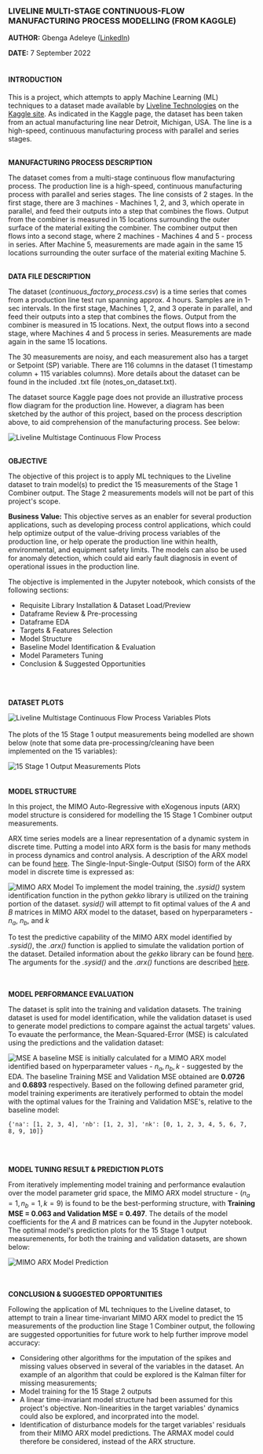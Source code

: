 ### LIVELINE MULTI-STAGE CONTINUOUS-FLOW MANUFACTURING PROCESS MODELLING (FROM KAGGLE)


**AUTHOR:** Gbenga Adeleye ([LinkedIn](www.linkedin.com/in/gbenga-adeleye-p-eng-29189716))

**DATE:** 7 September 2022
<br>
<br>
#### INTRODUCTION
This is a project, which attempts to apply Machine Learning (ML) techniques to a dataset made available by [Liveline Technologies](https://www.liveline.tech/) on the [Kaggle site](https://www.kaggle.com/datasets/supergus/multistage-continuousflow-manufacturing-process?rvi=1). As indicated in the Kaggle page, the dataset has been taken from an actual manufacturing line near Detroit, Michigan, USA. The line is a high-speed, continuous manufacturing process with parallel and series stages.
<br>
<br>

**MANUFACTURING PROCESS DESCRIPTION**

The dataset comes from a multi-stage continuous flow manufacturing process. The production line is a high-speed, continuous manufacturing process with parallel and series stages. The line consists of 2 stages. In the first stage, there are 3 machines - Machines 1, 2, and 3, which operate in parallel, and feed their outputs into a step that combines the flows. Output from the combiner is measured in 15 locations surrounding the outer surface of the material exiting the combiner. The combiner output then flows into a second stage, where 2 machines - Machines 4 and 5 - process in series. After Machine 5, measurements are made again in the same 15 locations surrounding the outer surface of the material exiting Machine 5.
<br>
<br>

**DATA FILE DESCRIPTION**

The dataset (*continuous_factory_process.csv*) is a time series that comes from a production line test run spanning approx. 4 hours. Samples are in 1-sec intervals. In the first stage, Machines 1, 2, and 3 operate in parallel, and feed their outputs into a step that combines the flows. Output from the combiner is measured in 15 locations. Next, the output flows into a second stage, where Machines 4 and 5 process in series. Measurements are made again in the same 15 locations.

The 30 measurements are noisy, and each measurement also has a target or Setpoint (SP) variable. There are 116 columns in the dataset (1 timestamp column + 115 variables columns). More details about the dataset can be found in the included .txt file (notes_on_dataset.txt).

The dataset source Kaggle page does not provide an illustrative process flow diagram for the production line. However, a diagram has been sketched by the author of this project, based on the process description above, to aid comprehension of the manufacturing process. See below:

![Liveline Multistage Continuous Flow Process](https://user-images.githubusercontent.com/106351334/193079176-658619a2-d48c-46ab-889d-820584ec97c4.png)
<br>
<br>

**OBJECTIVE**

The objective of this project is to apply ML techniques to the Liveline dataset to train model(s) to predict the 15 measurements of the Stage 1 Combiner output. The Stage 2 measurements models will not be part of this project's scope.

**Business Value:** This objective serves as an enabler for several production applications, such as developing process control applications, which could help optimize output of the value-driving process variables of the production line, or help operate the production line within health, environmental, and equipment safety limits. The models can also be used for anomaly detection, which could aid early fault diagnosis in event of operational issues in the production line.

The objective is implemented in the Jupyter notebook, which consists of the following sections:

*   Requisite Library Installation & Dataset Load/Preview
*   Dataframe Review & Pre-processing
*   Dataframe EDA
*   Targets & Features Selection
*   Model Structure
*   Baseline Model Identification & Evaluation
*   Model Parameters Tuning
*   Conclusion & Suggested Opportunities
<br>
<br>

**DATASET PLOTS**

![Liveline Multistage Continuous Flow Process Variables Plots](https://user-images.githubusercontent.com/106351334/193084160-faf7428d-a5b2-4a11-9208-c0f346e494d1.png)
<br>
<br>
The plots of the 15 Stage 1 output measurements being modelled are shown below (note that some data pre-processing/cleaning have been implemented on the 15 variables):

![15 Stage 1 Output Measurements Plots](https://user-images.githubusercontent.com/106351334/193423065-cab2447f-812d-4f28-a1d6-35fdf44c7313.png)
<br>
<br><br>
**MODEL STRUCTURE**

In this project, the MIMO Auto-Regressive with eXogenous inputs (ARX) model structure is considered for modelling the 15 Stage 1 Combiner output measurements.

ARX time series models are a linear representation of a dynamic system in discrete time. Putting a model into ARX form is the basis for many methods in process dynamics and control analysis. A description of the ARX model can be found [here](https://en.wikipedia.org/wiki/Autoregressive_model). The Single-Input-Single-Output (SISO) form of the ARX model in discrete time is expressed as:

![MIMO ARX Model](https://user-images.githubusercontent.com/106351334/193307256-1a9d3fc9-c3c8-45f6-9336-1ce72eec35d3.png)
To implement the model training, the *.sysid()* system identification function in the python *gekko* library is utilized on the training portion of the dataset. *sysid()* will attempt to fit optimal values of the $A$ and $B$ matrices in MIMO ARX model to the dataset, based on hyperparameters - $n_{a}$, $n_{b}$, and $k$

To test the predictive capability of the MIMO ARX model identified by *.sysid()*, the *.arx()* function is applied to simulate the validation portion of the dataset. Detailed information about the *gekko* library can be found [here](https://gekko.readthedocs.io/en/latest/index.html). The arguments for the *.sysid()* and the *.arx()* functions are described [here](https://gekko.readthedocs.io/en/latest/model_methods.html?highlight=sysid#pre-built-objects).
<br>
<br><br>

**MODEL PERFORMANCE EVALUATION**

The dataset is split into the training and validation datasets. The training dataset is used for model identification, while the validation dataset is used to generate model predictions to compare against the actual targets' values. To evauate the performance, the Mean-Squared-Error (MSE) is calculated using the predictions and the validation dataset:

![MSE](https://user-images.githubusercontent.com/106351334/193311954-22583738-1c3d-4785-8cd3-1ba090a772e1.png)
A baseline MSE is initially calculated for a MIMO ARX model identified based on hyperparameter values - $n_{a}, n_{b}, k$ - suggested by the EDA. The baseline Training MSE and Validation MSE obtained are **0.0726** and **0.6893** respectively. Based on the following defined parameter grid, model training experiments are iteratively performed to obtain the model with the optimal values for the Training and Validation MSE's, relative to the baseline model:
```
{'na': [1, 2, 3, 4], 'nb': [1, 2, 3], 'nk': [0, 1, 2, 3, 4, 5, 6, 7, 8, 9, 10]}
```
<br><br>

**MODEL TUNING RESULT & PREDICTION PLOTS**

From iteratively implementing model training and performance evalaution over the model parameter grid space, the MIMO ARX model structure - $(n_{a}=1, n_{b}=1, k=9)$ is found to be the best-performing structure, with **Training MSE = 0.063 and Validation MSE = 0.497**. The details of the model coefficients for the $A$ and $B$ matrices can be found in the Jupyter notebook. The optimal model's prediction plots for the 15 Stage 1 output measuremenents, for both the training and validation datasets, are shown below:
<br>

![MIMO ARX Model Prediction](https://user-images.githubusercontent.com/106351334/193417856-d7e89cbe-c04e-498d-a18d-e51a427aa01b.png)
<br>
<br><br>

**CONCLUSION & SUGGESTED OPPORTUNITIES**

Following the application of ML techniques to the Liveline dataset, to attempt to train a linear time-invariant MIMO ARX model to predict the 15 measurements of the production line Stage 1 Combiner output, the following are suggested opportunities for future work to help further improve model accuracy:
* Considering other algorithms for the imputation of the spikes and missing values observed in several of the variables in the dataset. An example of an algorithm that could be explored is the Kalman filter for missing measurements;
* Model training for the 15 Stage 2 outputs 
* A linear time-invariant model structure had been assumed for this project's objective. Non-linearities in the target variables' dynamics could also be explored, and incorprated into the model.
* Identification of disturbance models for the target variables' residuals from their MIMO ARX model predictions. The ARMAX model could therefore be considered, instead of the ARX structure.





